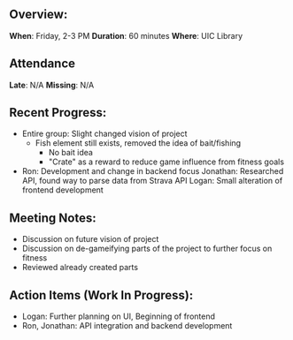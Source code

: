## Overview:

**When**: Friday, 2-3 PM
**Duration**: 60 minutes
**Where**: UIC Library

## Attendance

**Late**: N/A
**Missing**: N/A

## Recent Progress:

-   Entire group: Slight changed vision of project
    -   Fish element still exists, removed the idea of bait/fishing
        -   No bait idea
        -   "Crate" as a reward to reduce game influence from fitness goals
-   Ron: Development and change in backend focus
    Jonathan: Researched API, found way to parse data from Strava API
    Logan: Small alteration of frontend development

## Meeting Notes:

-   Discussion on future vision of project
-   Discussion on de-gameifying parts of the project to further focus on fitness
-   Reviewed already created parts

## Action Items (Work In Progress):

-   Logan: Further planning on UI, Beginning of frontend
-   Ron, Jonathan: API integration and backend development